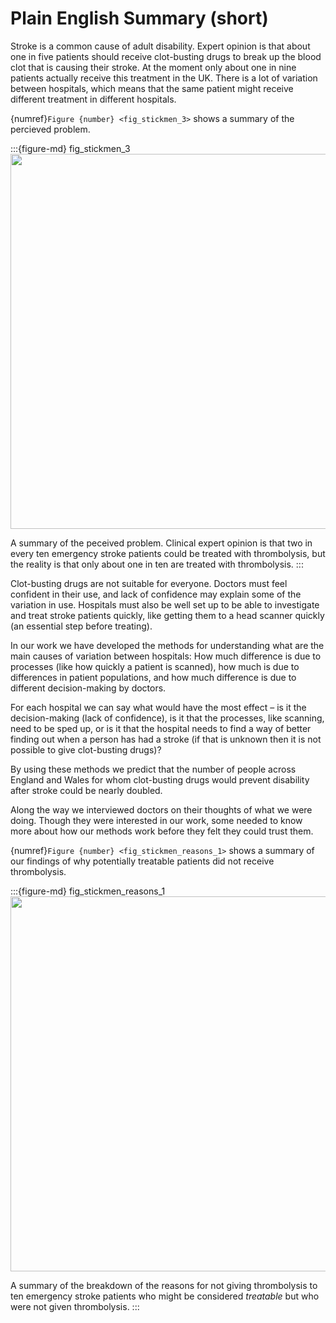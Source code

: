 # Plain English Summary (short)

Stroke is a common cause of adult disability. Expert opinion is that about one in five patients should receive clot-busting drugs to break up the blood clot that is causing their stroke. At the moment only about one in nine patients actually receive this treatment in the UK. There is a lot of variation between hospitals, which means that the same patient might receive different treatment in different hospitals.

{numref}`Figure {number} <fig_stickmen_3>` shows a summary of the percieved problem.

:::{figure-md} fig_stickmen_3
<img src="./../images/stick_men.png" width="600px">

A summary of the peceived problem. Clinical expert opinion is that two in every ten emergency stroke patients could be treated with thrombolysis, but the reality is that only about one in ten are treated with thrombolysis. 
:::

Clot-busting drugs are not suitable for everyone. Doctors must feel confident in their use, and lack of confidence may explain some of the variation in use. Hospitals must also be well set up to be able to investigate and treat stroke patients quickly, like getting them to a head scanner quickly (an essential step before treating).

In our work we have developed the methods for understanding what are the main causes of variation between hospitals: How much difference is due to processes (like how quickly a patient is scanned), how much is due to differences in patient populations, and how much difference is due to different decision-making by doctors.

For each hospital we can say what would have the most effect – is it the decision-making (lack of confidence), is it that the processes, like scanning, need to be sped up, or is it that the hospital needs to find a way of better finding out when a person has had a stroke (if that is unknown then it is not possible to give clot-busting drugs)?

By using these methods we predict that the number of people across England and Wales for whom clot-busting drugs would prevent disability after stroke could be nearly doubled.

Along the way we interviewed doctors on their thoughts of what we were doing. Though they were interested in our work, some needed to know more about how our methods work before they felt they could trust them.

{numref}`Figure {number} <fig_stickmen_reasons_1>` shows a summary of our findings of why potentially treatable patients did not receive thrombolysis.

:::{figure-md} fig_stickmen_reasons_1
<img src="./../images/stick_men_reasons.png" width="600px">

A summary of the breakdown of the reasons for not giving thrombolysis to ten emergency stroke patients who might be considered *treatable* but who were not given thrombolysis. 
:::
